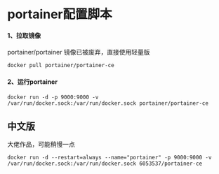 # portainer配置脚本

#### 1、拉取镜像

portainer/portainer 镜像已被废弃，直接使用轻量版

```
docker pull portainer/portainer-ce
```

#### 2、运行portainer

```
docker run -d -p 9000:9000 -v /var/run/docker.sock:/var/run/docker.sock portainer/portainer-ce
```

## 中文版

大佬作品，可能稍慢一点

```
docker run -d --restart=always --name="portainer" -p 9000:9000 -v /var/run/docker.sock:/var/run/docker.sock 6053537/portainer-ce
```